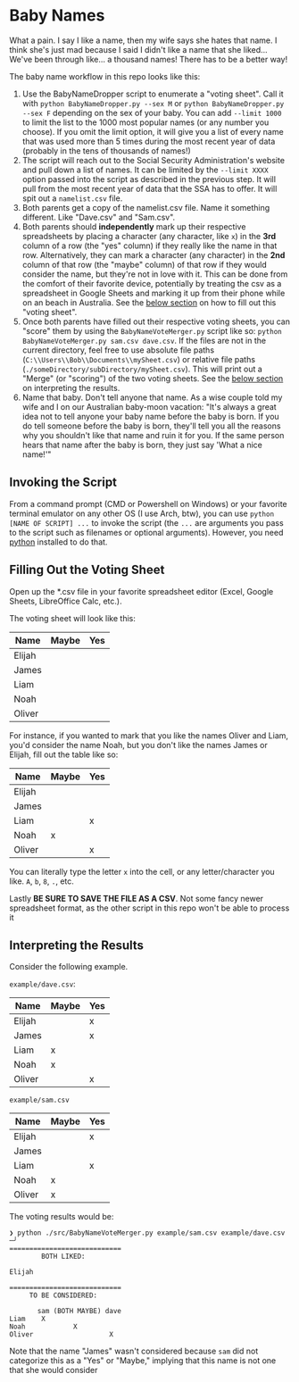 # Baby Names

What a pain. I say I like a name, then my wife says she hates that name. I
think she's just mad because I said I didn't like a name that she liked...
We've been through like... a thousand names! There has to be a better way!

The baby name workflow in this repo looks like this:

1. Use the BabyNameDropper script to enumerate a "voting sheet". Call it with
   `python BabyNameDropper.py --sex M` or `python BabyNameDropper.py --sex F`
depending on the sex of your baby. You can add `--limit 1000` to limit the list
to the 1000 most popular names (or any number you choose). If you omit the
limit option, it will give you a list of every name that was used more than 5
times during the most recent year of data (probably in the tens of thousands of
names!)
2. The script will reach out to the Social Security Administration's website
and pull down a list of names. It can be limited by the `--limit XXXX` option
passed into the script as described in the previous step. It will pull from the
most recent year of data that the SSA has to offer. It will spit out a
`namelist.csv` file.
3. Both parents get a copy of the namelist.csv file. Name it something
different. Like "Dave.csv" and "Sam.csv".
4. Both parents should **independently** mark up their respective spreadsheets
by placing a character (any character, like `x`) in the **3rd** column of a row
(the "yes" column) if they really like the name in that row. Alternatively,
they can mark a character (any character) in the **2nd** column of that row
(the "maybe" column) of that row if they would consider the name, but they're
not in love with it. This can be done from the comfort of their favorite
device, potentially by treating the csv as a spreadsheet in Google Sheets and
marking it up from their phone while on an beach in Australia. See the
[below section](#filling-out-the-voting-sheet) on how to fill out this "voting
sheet".
5. Once both parents have filled out their respective voting sheets, you can
"score" them by using the `BabyNameVoteMerger.py` script like so: `python
BabyNameVoteMerger.py sam.csv dave.csv`. If the files are not in the current
directory, feel free to use absolute file paths
(`C:\\Users\\Bob\\Documents\\mySheet.csv`) or relative file paths
(`./someDirectory/subDirectory/mySheet.csv`). This will print out a "Merge" (or
"scoring") of the two voting sheets. See the
[below section](#interpreting-the-results) on interpreting the results.
6. Name that baby. Don't tell anyone that name. As a wise couple told my wife
and I on our Australian baby-moon vacation: "It's always a great idea not to
tell anyone your baby name before the baby is born. If you do tell someone
before the baby is born, they'll tell you all the reasons why you shouldn't
like that name and ruin it for you. If the same person hears that name after
the baby is born, they just say 'What a nice name!'"

## Invoking the Script

From a command prompt (CMD or Powershell on Windows) or your favorite terminal
emulator on any other OS (I use Arch, btw), you can use `python [NAME OF
SCRIPT] ...` to invoke the script (the `...` are arguments you pass to the
script such as filenames or optional arguments). However, you need
[python](https://python.org) installed to do that.

## Filling Out the Voting Sheet

Open up the *.csv file in your favorite spreadsheet editor (Excel, Google
Sheets, LibreOffice Calc, etc.).

The voting sheet will look like this:

| Name | Maybe | Yes |
|------|-------|-----|
|Elijah|       |     |
|James |       |     |
|Liam  |       |     |
|Noah  |       |     |
|Oliver|       |     |

For instance, if you wanted to mark that you like the names Oliver and Liam,
you'd consider the name Noah, but you don't like the names James or Elijah,
fill out the table like so:

| Name | Maybe | Yes |
|------|-------|-----|
|Elijah|       |     |
|James |       |     |
|Liam  |       |  x  |
|Noah  |   x   |     |
|Oliver|       |  x  |

You can literally type the letter `x` into the cell, or any letter/character
you like. `A`, `b`, `8`, `.`, etc.

Lastly **BE SURE TO SAVE THE FILE AS A CSV**. Not some fancy newer spreadsheet
format, as the other script in this repo won't be able to process it

## Interpreting the Results

Consider the following example.

`example/dave.csv`:

| Name | Maybe | Yes |
|------|-------|-----|
|Elijah|       |  x  |
|James |       |  x  |
|Liam  |   x   |     |
|Noah  |   x   |     |
|Oliver|       |  x  |

`example/sam.csv`

| Name | Maybe | Yes |
|------|-------|-----|
|Elijah|       |  x  |
|James |       |     |
|Liam  |       |  x  |
|Noah  |   x   |     |
|Oliver|   x   |     |

The voting results would be:

```
❯ python ./src/BabyNameVoteMerger.py example/sam.csv example/dave.csv                                                                                                                                     ─╯
============================
        BOTH LIKED:

Elijah

============================
     TO BE CONSIDERED:

       sam (BOTH MAYBE) dave
Liam    X
Noah            X
Oliver                   X
```

Note that the name "James" wasn't considered because `sam` did not categorize
this as a "Yes" or "Maybe," implying that this name is not one that she would
consider
